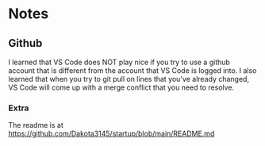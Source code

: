 # Notes

## Github

I learned that VS Code does NOT play nice if you try to use a github account that is different from the account that VS Code is logged into. I also learned that when you try to git pull on lines that you've already changed, VS Code will come up with a merge conflict that you need to resolve.

### Extra

The readme is at https://github.com/Dakota3145/startup/blob/main/README.md
